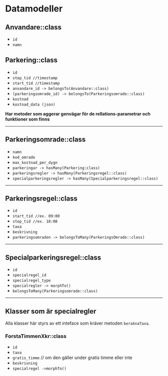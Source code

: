 # Datamodeller

## Anvandare::class
* `id`
* `namn`

## Parkering::class
* `id`
* `stop_tid //timestamp`
* `start_tid //timestamp`
* `anvandare_id -> belongsTo(Anvandare::class)`
* `(parkeringsomrade_id) -> belongsTo(Parkeringsomrade::class)`
* `kostnad`
* `kostnad_data (json)`

**Har metoder som aggerar genvägar för de rellations-parametrar och funktioner som finns**

---

## Parkeringsomrade::class
* `namn`
* `kod_omrade`
* `max_kostnad_per_dygn`
* `parkeringar -> hasMany(Parkering:class)`
* `parkeringsregler -> hasMany(Parkeringsregel::class)`
* `specialparkeringsregler -> hasMany(Specialparkeringsregel::class)`

----

## Parkeringsregel::class
* `id`
* `start_tid //ex. 09:00`
* `stop_tid //ex. 18:00`
* `taxa`
* `beskrivning`
* `parkeringsomraden -> belongsToMany(ParkeringsOmrade::class)`


----

## Specialparkeringsregel::class

* `id`
* `specialregel_id`
* `specialregel_type`
* `specialregler -> morphTo()`
* `belongsToMany(Parkeringsomrade::class)`


----
## Klasser som är specialregler
Alla klasser här styrs av ett inteface som kräver metoden `beraknaTaxa`.
### ForstaTimmenXkr::class
* `id`
* `taxa`
* `gratis_timme` // om den gäller under gratis timme eller inte
* `beskrivning`
* `specialregel ->morphTo()`


